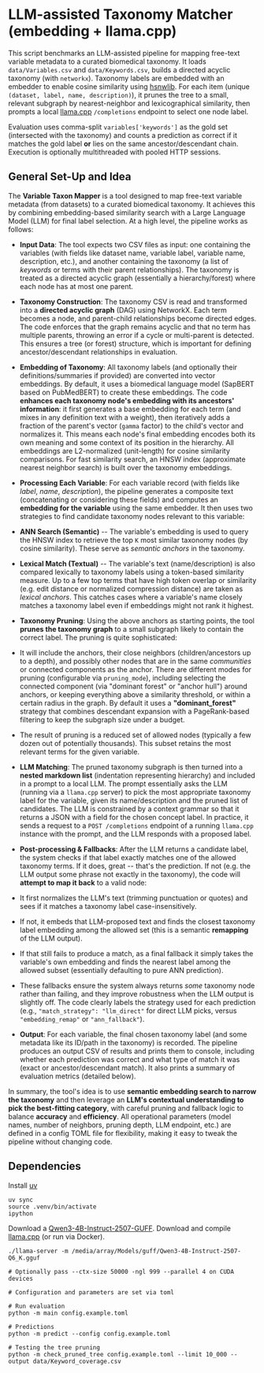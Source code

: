 # LLM-assisted Taxonomy Matcher (embedding + llama.cpp)

This script benchmarks an LLM-assisted pipeline for mapping free-text variable metadata to a curated biomedical taxonomy. It loads `data/Variables.csv` and `data/Keywords.csv`, builds a directed acyclic taxonomy (with `networkx`). Taxonomy labels are embedded with an embedder to enable cosine similarity using [hsnwlib](https://github.com/nmslib/hnswlib). For each item (unique `(dataset, label, name, description)`), it prunes the tree to a small, relevant subgraph by nearest-neighbor and lexicographical similarity, then prompts a local [llama.cpp](https://github.com/ggml-org/llama.cpp) `/completions` endpoint to select one node label.

Evaluation uses comma-split `variables['keywords']` as the gold set (intersected with the taxonomy) and counts a prediction as correct if it matches the gold label **or** lies on the same ancestor/descendant chain. Execution is optionally multithreaded with pooled HTTP sessions.

## General Set-Up and Idea

The **Variable Taxon Mapper** is a tool designed to map free-text variable metadata (from datasets) to a curated biomedical taxonomy. It achieves this by combining embedding-based similarity search with a Large Language Model (LLM) for final label selection. At a high level, the pipeline works as follows:

-   **Input Data**: The tool expects two CSV files as input: one containing the variables (with fields like dataset name, variable label, variable name, description, etc.), and another containing the taxonomy (a list of *keywords* or terms with their parent relationships). The taxonomy is treated as a directed acyclic graph (essentially a hierarchy/forest) where each node has at most one parent.

-   **Taxonomy Construction**: The taxonomy CSV is read and transformed into a **directed acyclic graph** (DAG) using NetworkX. Each term becomes a node, and parent-child relationships become directed edges. The code enforces that the graph remains acyclic and that no term has multiple parents, throwing an error if a cycle or multi-parent is detected. This ensures a tree (or forest) structure, which is important for defining ancestor/descendant relationships in evaluation.

-   **Embedding of Taxonomy**: All taxonomy labels (and optionally their definitions/summaries if provided) are converted into vector embeddings. By default, it uses a biomedical language model (SapBERT based on PubMedBERT) to create these embeddings. The code **enhances each taxonomy node's embedding with its ancestors\' information**: it first generates a base embedding for each term (and mixes in any definition text with a weight), then iteratively adds a fraction of the parent's vector (`gamma` factor) to the child's vector and normalizes it. This means each node's final embedding encodes both its own meaning and some context of its position in the hierarchy. All embeddings are L2-normalized (unit-length) for cosine similarity comparisons. For fast similarity search, an HNSW index (approximate nearest neighbor search) is built over the taxonomy embeddings.

-   **Processing Each Variable**: For each variable record (with fields like *label*, *name*, *description*), the pipeline generates a composite text (concatenating or considering these fields) and computes an **embedding for the variable** using the same embedder. It then uses two strategies to find candidate taxonomy nodes relevant to this variable:

-   **ANN Search (Semantic)** -- The variable's embedding is used to query the HNSW index to retrieve the top `K` most similar taxonomy nodes (by cosine similarity). These serve as *semantic anchors* in the taxonomy.

-   **Lexical Match (Textual)** -- The variable's text (name/description) is also compared lexically to taxonomy labels using a token-based similarity measure. Up to a few top terms that have high token overlap or similarity (e.g. edit distance or normalized compression distance) are taken as *lexical anchors*. This catches cases where a variable's name closely matches a taxonomy label even if embeddings might not rank it highest.

-   **Taxonomy Pruning**: Using the above anchors as starting points, the tool **prunes the taxonomy graph** to a small subgraph likely to contain the correct label. The pruning is quite sophisticated:

  - It will include the anchors, their close neighbors (children/ancestors up to a depth), and possibly other nodes that are in the same *communities* or connected components as the anchor. There are different modes for pruning (configurable via `pruning_mode`), including selecting the connected component (via "dominant forest" or "anchor hull") around anchors, or keeping everything above a similarity threshold, or within a certain radius in the graph. By default it uses a **"dominant_forest"** strategy that combines descendant expansion with a PageRank-based filtering to keep the subgraph size under a budget.
  - The result of pruning is a reduced set of allowed nodes (typically a few dozen out of potentially thousands). This subset retains the most relevant terms for the given variable.

-   **LLM Matching**: The pruned taxonomy subgraph is then turned into a **nested markdown list** (indentation representing hierarchy) and included in a prompt to a local LLM. The prompt essentially asks the LLM (running via a `llama.cpp` server) to pick the most appropriate taxonomy label for the variable, given its name/description and the pruned list of candidates. The LLM is constrained by a context grammar so that it returns a JSON with a field for the chosen concept label. In practice, it sends a request to a `POST /completions` endpoint of a running `llama.cpp` instance with the prompt, and the LLM responds with a proposed label.

-   **Post-processing & Fallbacks**: After the LLM returns a candidate label, the system checks if that label exactly matches one of the allowed taxonomy terms. If it does, great -- that's the prediction. If not (e.g. the LLM output some phrase not exactly in the taxonomy), the code will **attempt to map it back** to a valid node:

  - It first normalizes the LLM's text (trimming punctuation or quotes) and sees if it matches a taxonomy label case-insensitively.

  - If not, it embeds that LLM-proposed text and finds the closest taxonomy label embedding among the allowed set (this is a semantic **remapping** of the LLM output).

  - If that still fails to produce a match, as a final fallback it simply takes the variable's own embedding and finds the nearest label among the allowed subset (essentially defaulting to pure ANN prediction).

  - These fallbacks ensure the system always returns *some* taxonomy node rather than failing, and they improve robustness when the LLM output is slightly off. The code clearly labels the strategy used for each prediction (e.g., `"match_strategy": "llm_direct"` for direct LLM picks, versus `"embedding_remap"` or `"ann_fallback"`).

-   **Output**: For each variable, the final chosen taxonomy label (and some metadata like its ID/path in the taxonomy) is recorded. The pipeline produces an output CSV of results and prints them to console, including whether each prediction was correct and what type of match it was (exact or ancestor/descendant match). It also prints a summary of evaluation metrics (detailed below).

In summary, the tool's idea is to use **semantic embedding search to narrow the taxonomy** and then leverage an **LLM's contextual understanding to pick the best-fitting category**, with careful pruning and fallback logic to balance **accuracy** and **efficiency**. All operational parameters (model names, number of neighbors, pruning depth, LLM endpoint, etc.) are defined in a config TOML file for flexibility, making it easy to tweak the pipeline without changing code.


## Dependencies
Install [uv](https://docs.astral.sh/uv/getting-started/installation/)

``` shell
uv sync
source .venv/bin/activate
ipython
```

Download a [Qwen3-4B-Instruct-2507-GUFF](https://huggingface.co/unsloth/Qwen3-4B-Instruct-2507-GGUF).
Download and compile [llama.cpp](https://github.com/ggml-org/llama.cpp) (or run via Docker).

``` shell
./llama-server -m /media/array/Models/guff/Qwen3-4B-Instruct-2507-Q6_K.gguf

# Optionally pass --ctx-size 50000 -ngl 999 --parallel 4 on CUDA devices
```

``` shell
# Configuration and parameters are set via toml

# Run evaluation
python -m main config.example.toml

# Predictions
python -m predict --config config.example.toml

# Testing the tree pruning
python -m check_pruned_tree config.example.toml --limit 10_000 --output data/Keyword_coverage.csv
```
